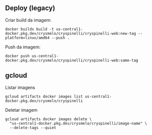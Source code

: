 ## Deploy (legacy)

Criar build da imagem:

```shell
docker buildx build -t us-central1-docker.pkg.dev/crysmelo/cryspinelli/cryspinelli-web:new-tag --platform=linux/amd64 --push .
```

Push da imagem:

```shell
docker push us-central1-docker.pkg.dev/crysmelo/cryspinelli/cryspinelli-web:same-tag
```

## gcloud

Listar imagens

```shell
gcloud artifacts docker images list us-central1-docker.pkg.dev/crysmelo/cryspinelli
```

Deletar imagem

```shell
gcloud artifacts docker images delete \
  "us-central1-docker.pkg.dev/crysmelo/cryspinelli/image-name" \
  --delete-tags --quiet
```

